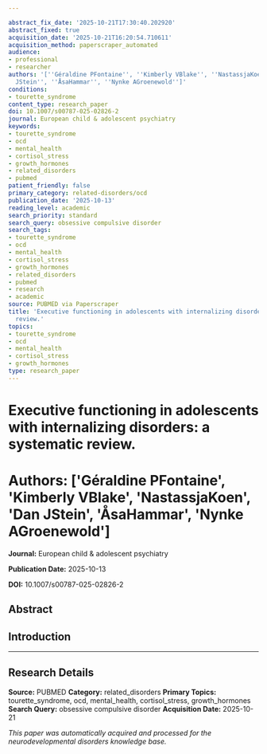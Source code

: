 ```yaml
---

abstract_fix_date: '2025-10-21T17:30:40.202920'
abstract_fixed: true
acquisition_date: '2025-10-21T16:20:54.710611'
acquisition_method: paperscraper_automated
audience:
- professional
- researcher
authors: '[''Géraldine PFontaine'', ''Kimberly VBlake'', ''NastassjaKoen'', ''Dan
  JStein'', ''ÅsaHammar'', ''Nynke AGroenewold'']'
conditions:
- tourette_syndrome
content_type: research_paper
doi: 10.1007/s00787-025-02826-2
journal: European child & adolescent psychiatry
keywords:
- tourette_syndrome
- ocd
- mental_health
- cortisol_stress
- growth_hormones
- related_disorders
- pubmed
patient_friendly: false
primary_category: related-disorders/ocd
publication_date: '2025-10-13'
reading_level: academic
search_priority: standard
search_query: obsessive compulsive disorder
search_tags:
- tourette_syndrome
- ocd
- mental_health
- cortisol_stress
- growth_hormones
- related_disorders
- pubmed
- research
- academic
source: PUBMED via Paperscraper
title: 'Executive functioning in adolescents with internalizing disorders: a systematic
  review.'
topics:
- tourette_syndrome
- ocd
- mental_health
- cortisol_stress
- growth_hormones
type: research_paper
---
```




# Executive functioning in adolescents with internalizing disorders: a systematic review.

# **Authors:** ['Géraldine PFontaine', 'Kimberly VBlake', 'NastassjaKoen', 'Dan JStein', 'ÅsaHammar', 'Nynke AGroenewold']

**Journal:** European child & adolescent psychiatry

**Publication Date:** 2025-10-13

**DOI:** 10.1007/s00787-025-02826-2

## Abstract

## Introduction

---

## Research Details

**Source:** PUBMED
**Category:** related_disorders
**Primary Topics:** tourette_syndrome, ocd, mental_health, cortisol_stress, growth_hormones
**Search Query:** obsessive compulsive disorder
**Acquisition Date:** 2025-10-21

*This paper was automatically acquired and processed for the neurodevelopmental disorders knowledge base.*
